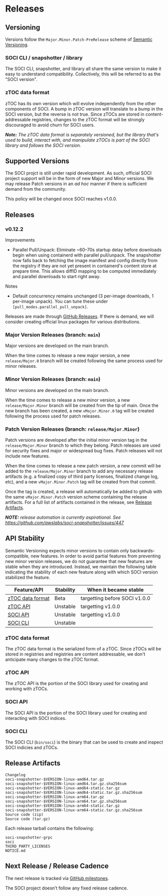 # Releases

## Versioning

Versions follow the `Major.Minor.Patch-PreRelease` scheme of [Semantic Versioning](https://semver.org).

### SOCI CLI / snapshotter / library

The SOCI CLI, snapshotter, and library all share the same version to make it easy to understand compatibility. Collectively, this will be referred to as the "SOCI version".

### zTOC data format

zTOC has its own version which will evolve independently from the other components of SOCI. A bump in zTOC version will translate to a bump in the SOCI version, but the reverse is not true. Since zTOCs are stored in content-addressable registries, changes to the zTOC format will be strongly discouraged to avoid churn for SOCI users.

*__Note:__ The zTOC data format is separately versioned, but the library that's used to build, interact with, and manipulate zTOCs is part of the SOCI library and follows the SOCI version.*

## Supported Versions

The SOCI projct is still under rapid development. As such, official SOCI project support will be in the form of new Major and Minor versions. We may release Patch versions in an *ad hoc* manner if there is sufficient demand from the community.

This policy will be changed once SOCI reaches v1.0.0.

## Releases

### v0.12.2

Improvements

- Parallel Pull/Unpack: Eliminate ~60–70s startup delay before downloads begin when using containerd with parallel pull/unpack. The snapshotter now falls back to fetching the image manifest and config directly from the registry if they are not yet present in containerd's content store at prepare time. This allows diffID mapping to be computed immediately and parallel downloads to start right away.

Notes

- Default concurrency remains unchanged (3 per-image downloads, 1 per-image unpack). You can tune these under `[pull_modes.parallel_pull_unpack]`.

Releases are made through [GitHub Releases](https://github.com/awslabs/soci-snapshotter/releases). If there is demand, we will consider creating official linux packages for various distributions.


### Major Version Releases (branch: `main`)

Major versions are developed on the main branch.

When the time comes to release a new major version, a new `release/Major.0` branch will be created following the same process used for minor releases.

### Minor Version Releases (branch: `main`)

Minor versions are developed on the main branch.

When the time comes to release a new minor version, a new `release/Major.Minor` branch will be created from the tip of main. Once the new branch has been created, a new `vMajor.Minor.0` tag will be created following the process used for patch releases.

### Patch Version Releases (branch: `release/Major.Minor`)

Patch versions are developed after the initial minor version tag in the `release/Major.Minor` branch to which they belong. Patch releases are used for security fixes and major or widespread bug fixes. Patch releases will not include new features.

When the time comes to release a new patch version, a new commit will be added to the `release/Major.Minor` branch to add any necessary release artifacts (e.g. a finalized copy of third party licenses, finalized change log, etc), and a new `vMajor.Minor.Patch` tag will be created from that commit.

Once the tag is created, a release will automatically be added to github with the same `vMajor.Minor.Patch` version scheme containing the release artifacts. For a full list of artifacts contained in the release, see [Release Artifacts](#release-artifacts).

*__NOTE:__ release automation is currently aspirational. See https://github.com/awslabs/soci-snapshotter/issues/447*

## API Stability

Semantic Versioning expects minor versions to contain only backwards-compatible, new features. In order to avoid partial features from preventing new minor version releases, we do not guarantee that new features are stable when they are introduced. Instead, we maintain the following table indicating the stability of each new feature along with which SOCI version stabilized the feature.

| Feature/API                           | Stability | When it became stable         |
| ------------------------------------- | --------- | ----------------------------- |
| [zTOC data format](#ztoc-data-format) | Beta      | targetting before SOCI v1.0.0 |
| [zTOC API](#ztoc-api)                 | Unstable  | targetting v1.0.0             |
| [SOCI API](#soci-api)                 | Unstable  | targetting v1.0.0             |
| [SOCI CLI](#soci-cli)                 | Unstable  |                               |

### zTOC data format

The zTOC data format is the serialized form of a zTOC. Since zTOCs will be stored in registries and registries are content addressable, we don't anticipate many changes to the zTOC format.

### zTOC API

The zTOC API is the portion of the SOCI library used for creating and working with zTOCs.

### SOCI API

The SOCI API is the portion of the SOCI library used for creating and interacting with SOCI indices.

### SOCI CLI

The SOCI CLI (`bin/soci`) is the binary that can be used to create and inspect SOCI indicies and zTOCs.


## Release Artifacts

```
Changelog
soci-snapshotter-$VERSION-linux-amd64.tar.gz
soci-snapshotter-$VERSION-linux-amd64.tar.gz.sha256sum
soci-snapshotter-$VERSION-linux-amd64-static.tar.gz
soci-snapshotter-$VERSION-linux-amd64-static.tar.gz.sha256sum
soci-snapshotter-$VERSION-linux-arm64.tar.gz
soci-snapshotter-$VERSION-linux-arm64.tar.gz.sha256sum
soci-snapshotter-$VERSION-linux-arm64-static.tar.gz
soci-snapshotter-$VERSION-linux-arm64-static.tar.gz.sha256sum
Source code (zip)
Source code (tar.gz)
```

Each release tarball contains the following:
```
soci-snapshotter-grpc
soci
THIRD_PARTY_LICENSES
NOTICE.md
```


## Next Release / Release Cadence

The next release is tracked via [GitHub milestones](https://github.com/awslabs/soci-snapshotter/milestones).

The SOCI project doesn’t follow any fixed release cadence.

